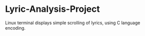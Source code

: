 # Lyric-Analysis-Project
Linux terminal displays simple scrolling of lyrics, using C language encoding.
